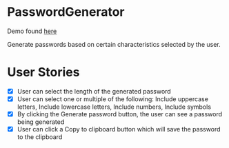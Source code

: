 # PasswordGenerator

Demo found [here](https://codepen.io/gugs4847/pen/NWOZdGe)


Generate passwords based on certain characteristics selected by the user.
# User Stories

   - [x] User can select the length of the generated password
   - [x] User can select one or multiple of the following: Include uppercase letters, Include lowercase letters, Include numbers, Include symbols
   - [x] By clicking the Generate password button, the user can see a password being generated
   - [x] User can click a Copy to clipboard button which will save the password to the clipboard
